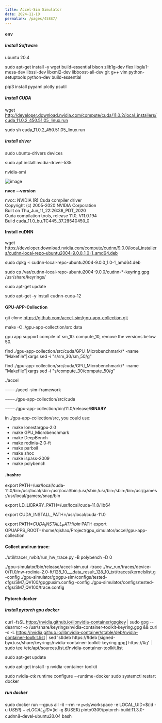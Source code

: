 ```yaml
---
title: Accel-Sim Simulator
date: 2024-11-10
permalink: /pages/45887/
---
```


#### env
##### Install Software
ubuntu 20.4

sudo apt-get install  -y wget build-essential  bison zlib1g-dev flex libglu1-mesa-dev libssl-dev libxml2-dev libboost-all-dev git g++ vim python-setuptools python-dev build-essential

pip3 install pyyaml plotly psutil

##### Install CUDA
wget http://developer.download.nvidia.com/compute/cuda/11.0.2/local_installers/cuda_11.0.2_450.51.05_linux.run

sudo sh cuda_11.0.2_450.51.05_linux.run


##### Install driver
sudo ubuntu-drivers devices

sudo apt install nvidia-driver-535

nvidia-smi


![image](https://github.com/user-attachments/assets/0f88d528-b906-4970-ba7d-12239eadfe6e)


**nvcc --version**

nvcc: NVIDIA (R) Cuda compiler driver\
Copyright (c) 2005-2020 NVIDIA Corporation\
Built on Thu_Jun_11_22:26:38_PDT_2020\
Cuda compilation tools, release 11.0, V11.0.194\
Build cuda_11.0_bu.TC445_37.28540450_0





#### Install cuDNN

wget https://developer.download.nvidia.com/compute/cudnn/9.0.0/local_installers/cudnn-local-repo-ubuntu2004-9.0.0_1.0-1_amd64.deb
 
sudo dpkg -i cudnn-local-repo-ubuntu2004-9.0.0_1.0-1_amd64.deb

sudo cp /var/cudnn-local-repo-ubuntu2004-9.0.0/cudnn-*-keyring.gpg /usr/share/keyrings/

sudo apt-get update

sudo apt-get -y install cudnn-cuda-12



#### GPU-APP-Collection

git clone https://github.com/accel-sim/gpu-app-collection.git

make -C ./gpu-app-collection/src data

gpu app support compile of sm_10. compute_10, remove the versions below 50.

find ./gpu-app-collection/src/cuda/GPU_Microbenchmark/* -name "Makefile"|xargs sed -i "s/sm_30/sm_50/g"

find ./gpu-app-collection/src/cuda/GPU_Microbenchmark/* -name "Makefile"|xargs sed -i "s/compute_30/compute_50/g"

./accel

-----./accel-sim-framework

-----./gpu-app-collection/src/cuda

-----./gpu-app-collection/bin/11.0/release/**BINARY**


in ./gpu-app-collection/src, you could use:
- make lonestargpu-2.0
- make GPU_Microbenchmark
- make DeepBench
- make rodinia-2.0-ft
- make parboil
- make shoc
- make ispass-2009
- make polybench
#### .bashrc
export PATH=/usr/local/cuda-11.0/bin:/usr/local/sbin:/usr/local/bin:/usr/sbin:/usr/bin:/sbin:/bin:/usr/games:/usr/local/games:/snap/bin

export LD_LIBRARY_PATH=/usr/local/cuda-11.0/lib64

export CUDA_INSTALL_PATH=/usr/local/cuda-11.0

export PATH=$CUDA_INSTALL_PATH/bin:$PATH
export GPUAPPS_ROOT=/home/qishao/Project/gpu_simulator/accel/gpu-app-collection

#### Collect and run trace:

./util/tracer_nvbit/run_hw_trace.py -B polybench -D 0

./gpu-simulator/bin/release/accel-sim.out -trace ./hw_run/traces/device-0/11.0/nw-rodinia-2.0-ft/128_10___data_result_128_10_txt/traces/kernelslist.g -config ./gpu-simulator/gpgpu-sim/configs/tested-cfgs/SM7_QV100/gpgpusim.config -config ./gpu-simulator/configs/tested-cfgs/SM7_QV100/trace.config


#### Pytorch docker

##### Install pytorch gpu docker
curl -fsSL https://nvidia.github.io/libnvidia-container/gpgkey | sudo gpg --dearmor -o /usr/share/keyrings/nvidia-container-toolkit-keyring.gpg   && curl -s -L https://nvidia.github.io/libnvidia-container/stable/deb/nvidia-container-toolkit.list |     sed 's#deb https://#deb [signed-by=/usr/share/keyrings/nvidia-container-toolkit-keyring.gpg] https://#g' |     sudo tee /etc/apt/sources.list.d/nvidia-container-toolkit.list

sudo apt-get update

sudo apt-get install -y nvidia-container-toolkit

sudo nvidia-ctk runtime configure --runtime=docker
sudo systemctl restart docker

##### run docker
sudo docker run --gpus all -it --rm     -v `pwd`:/workspace     -e LOCAL_UID=$(id -u $USER)     -e LOCAL_GID=$(id -g $USER)     pinto0309/pytorch-build:11.3.0-cudnn8-devel-ubuntu20.04 bash
